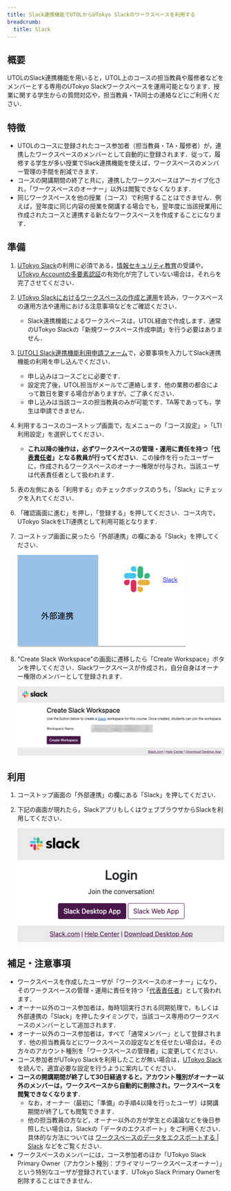 ```yaml
---
title: Slack連携機能でUTOLからUTokyo Slackのワークスペースを利用する
breadcrumb:
  title: Slack
---
```


## 概要

UTOLのSlack連携機能を用いると，UTOL上のコースの担当教員や履修者などをメンバーとする専用のUTokyo Slackワークスペースを運用可能となります．授業に関する学生からの質問対応や，担当教員・TA同士の連絡などにご利用ください．

## 特徴

* UTOLのコースに登録されたコース参加者（担当教員・TA・履修者）が，連携したワークスペースのメンバーとして自動的に登録されます．従って，履修する学生が多い授業でSlack連携機能を使えば，ワークスペースのメンバー管理の手間を削減できます．
* コースの開講期間の終了と共に，連携したワークスペースはアーカイブ化され，「ワークスペースのオーナー」以外は閲覧できなくなります．
* 同じワークスペースを他の授業（コース）で利用することはできません．例えば，翌年度に同じ内容の授業を開講する場合でも，翌年度に当該授業用に作成されたコースと連携する新たなワークスペースを作成することになります．

## 準備

1. [UTokyo Slack](/slack/)の利用に必須である，[情報セキュリティ教育](https://univtokyo.sharepoint.com/sites/Security/SitePages/Information_Security_Education.aspx)の受講や，[UTokyo Accountの多要素認証](/utokyo_account/mfa/)の有効化が完了していない場合は，それらを完了させてください．
2. [UTokyo Slackにおけるワークスペースの作成と運用](/slack/workspace/)を読み，ワークスペースの運用方法や運用における注意事項などをご確認ください．
   * Slack連携機能によるワークスペースは，UTOL経由で作成します．通常のUTokyo Slackの「新規ワークスペース作成申請」を行う必要はありません．
3. [\[UTOL\] Slack連携機能利用申請フォーム](https://forms.office.com/r/95dTmqB3ui)で，必要事項を入力してSlack連携機能の利用を申し込んでください．
   * 申し込みはコースごとに必要です．
   * 設定完了後，UTOL担当がメールでご連絡します．他の業務の都合によって数日を要する場合がありますが，ご了承ください．
   * 申し込みは当該コースの担当教員のみが可能です．TA等であっても，学生は申請できません．
4. 利用するコースのコーストップ画面で，左メニューの「コース設定」\>「LTI利用設定」を選択してください．
   * **これ以降の操作は，必ずワークスペースの管理・運用に責任を持つ「[代表責任者](/slack/workspace/#overview-and-preactions)」となる教員が行ってください**．この操作を行ったユーザーに，作成されるワークスペースのオーナー権限が付与され，当該ユーザは代表責任者として扱われます．
5. 表の左側にある「利用する」のチェックボックスのうち，「Slack」にチェックを入れてください．
6. 「確認画面に進む」を押し，「登録する」を押してください．コース内で，UTokyo SlackをLTI連携として利用可能となります．
7. コーストップ画面に戻ったら「外部連携」の欄にある「Slack」を押してください．

    ![](./integration.png)

8. "Create Slack Workspace"の画面に遷移したら「Create Workspace」ボタンを押してください．Slackワークスペースが作成され，自分自身はオーナー権限のメンバーとして登録されます．

    ![](./create-workspace.png)

## 利用

1. コーストップ画面の「外部連携」の欄にある「Slack」を押してください．
2. 下記の画面が現れたら，SlackアプリもしくはウェブブラウザからSlackを利用してください．

    ![](./login.png)

## 補足・注意事項

* ワークスペースを作成したユーザが「ワークスペースのオーナー」になり，そのワークスペースの管理・運用に責任を持つ「[代表責任者](/slack/workspace/#overview-and-preactions)」として扱われます．
* オーナー以外のコース参加者は，毎時1回実行される同期処理で，もしくは外部連携の「Slack」を押したタイミングで，当該コース専用のワークスペースのメンバーとして追加されます．
* オーナー以外のコース参加者は，すべて「通常メンバー」として登録されます．他の担当教員などにワークスペースの設定などを任せたい場合は，その方々のアカウント種別を「ワークスペースの管理者」に変更してください．
* コース参加者がUTokyo Slackを利用したことが無い場合は，[UTokyo Slack](/slack/)を読んで，適宜必要な設定を行うように案内してください．
* **コースの開講期間が終了して30日経過すると，アカウント種別がオーナー以外のメンバーは，ワークスペースから自動的に削除され，ワークスペースを閲覧できなくなります**．
  * なお，オーナー（最初に「準備」の手順4以降を行ったユーザ）は開講期間が終了しても閲覧できます．
  * 他の担当教員の方など，オーナー以外の方が学生との議論などを後日参照したい場合は，Slackの「データのエクスポート」をご利用ください．具体的な方法については [ワークスペースのデータをエクスポートする | Slack](https://slack.com/intl/ja-jp/help/articles/201658943) などをご覧ください．
* ワークスペースのメンバーには，コース参加者のほか「UTokyo Slack Primary Owner（アカウント種別：プライマリーワークスペースオーナー）」という特別なユーザが登録されています．UTokyo Slack Primary Ownerを削除することはできません．
